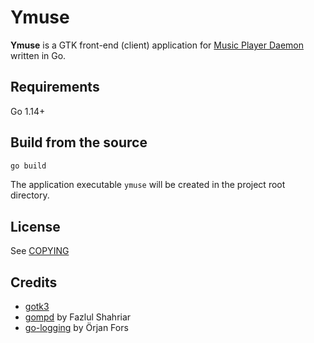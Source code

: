 # Ymuse

**Ymuse** is a GTK front-end (client) application for [Music Player Daemon](https://www.musicpd.org/) written in Go.

## Requirements

Go 1.14+

## Build from the source

```bash
go build
```

The application executable `ymuse` will be created in the project root directory.

## License

See [COPYING](COPYING)

## Credits

* [gotk3](https://github.com/gotk3/gotk3)
* [gompd](https://github.com/fhs/gompd) by Fazlul Shahriar
* [go-logging](https://github.com/op/go-logging) by Örjan Fors


